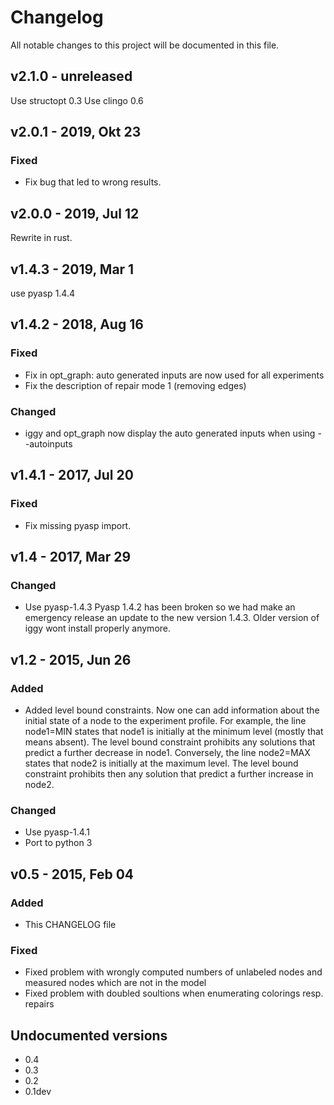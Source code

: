 # Changelog
All notable changes to this project will be documented in this file.

## v2.1.0 - unreleased
Use structopt 0.3
Use clingo 0.6

## v2.0.1 - 2019, Okt 23
### Fixed
- Fix bug that led to wrong results.

## v2.0.0 - 2019, Jul 12
Rewrite in rust.

## v1.4.3 - 2019, Mar 1
use pyasp 1.4.4

## v1.4.2 - 2018, Aug 16
### Fixed
- Fix in opt_graph: auto generated inputs are now used for all experiments
- Fix the description of repair mode 1 (removing edges)

### Changed
- iggy and opt_graph now display the auto generated inputs when using --autoinputs

## v1.4.1 - 2017, Jul 20
### Fixed
- Fix missing pyasp import.

## v1.4 - 2017, Mar 29
### Changed
- Use pyasp-1.4.3
  Pyasp 1.4.2 has been broken so we had make an emergency release an update to the new version 1.4.3.
  Older version of iggy wont install properly anymore.

## v1.2 - 2015, Jun 26
### Added
- Added level bound constraints.
  Now one can add information about the initial state of a node to the experiment profile.
  For example, the line
    node1=MIN
  states that node1 is initially at the minimum level (mostly that means absent).
  The level bound constraint prohibits any solutions that predict a further decrease in node1.
  Conversely, the line
    node2=MAX
  states that node2 is initially at the maximum level.
  The level bound constraint prohibits then any solution that predict a further increase in node2.
 
### Changed
- Use pyasp-1.4.1
- Port to python 3

## v0.5 - 2015, Feb 04
### Added
- This CHANGELOG file

### Fixed
- Fixed problem with wrongly computed numbers of unlabeled nodes and measured nodes which are not in the model
- Fixed problem with doubled soultions when enumerating colorings resp. repairs

## Undocumented versions
- 0.4
- 0.3
- 0.2
- 0.1dev


